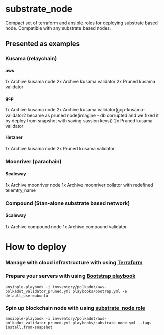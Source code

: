 # substrate_node #
Compact set of terraform and ansible roles for deploying substrate based node. Compatible with any substrate based nodes.

## Presented as examples ##

### Kusama (relaychain) ###
#### aws ####
1x Archive kusama node
2x Archive kusama validator
2x Pruned kusama validator

#### gcp ####
1x Archive kusama node
2x Archive kusama validator(gcp-kusama-validator2 became as pruned node(imagine - db corrupted and we fixed it by deploy from snapshot with saving sassion keys))
2x Pruned kusama validator

#### Hetzner ####
1x Archive kusama node
2x Pruned kusama validator

### Moonriver (parachain) ###
#### Scaleway ####
1x Archive moonriver node
1x Archive moonriver collator with redefined telemtry_name 

### Compound (Stan-alone substrate based network) ###
#### Scaleway ####
1x Archive compound node
1x Archive compound validator

# How to deploy #
### Manage with cloud infrastructure with using [Terraform](./docs/terraform.md) ###

### Prepare your servers with using [Bootstrap playbook](./docs/bootstrap.md) ###
`ansibple-playbook -i invventory/polkadot/aws-polkadot_validator_pruned.yml playbooks/bootrap.yml -e default_user=ubuntu`

### Spin up blockchain node with using [substrate_node role](./docs/bootstrap.md) ###
`ansibple-playbook -i invventory/polkadot/aws-polkadot_validator_pruned.yml playbooks/substrate_node.yml --tags install,from-snapshot`
